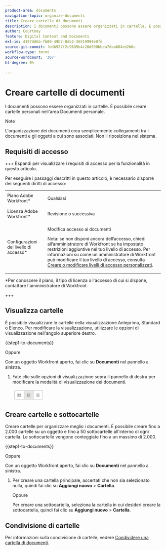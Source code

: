 ```yaml
---
product-area: documents
navigation-topic: organize-documents
title: Creare cartelle di documenti
description: I documenti possono essere organizzati in cartelle. È possibile creare cartelle personali nell'area Documenti personale.
author: Courtney
feature: Digital Content and Documents
exl-id: 41974d6b-fb00-49b7-9db2-36519994e0fd
source-git-commit: fddb927f2c9639b4c26d590bbea7dba684ed2b6c
workflow-type: tm+mt
source-wordcount: '307'
ht-degree: 0%

---
```


# Creare cartelle di documenti

I documenti possono essere organizzati in cartelle. È possibile creare cartelle personali nell&#39;area Documenti personale.

>[!NOTE]
>
>L&#39;organizzazione dei documenti crea semplicemente collegamenti tra i documenti e gli oggetti a cui sono associati. Non li riposiziona nel sistema.

## Requisiti di accesso

+++ Espandi per visualizzare i requisiti di accesso per la funzionalità in questo articolo.

Per eseguire i passaggi descritti in questo articolo, è necessario disporre dei seguenti diritti di accesso:

<table style="table-layout:auto"> 
 <col> 
 <col> 
 <tbody> 
  <tr> 
   <td role="rowheader">Piano Adobe Workfront*</td> 
   <td> <p>Qualsiasi</p> </td> 
  </tr> 
  <tr> 
   <td role="rowheader">Licenza Adobe Workfront*</td> 
   <td> <p>Revisione o successiva</p> </td> 
  </tr> 
  <tr> 
   <td role="rowheader">Configurazioni del livello di accesso*</td> 
   <td> <p>Modifica accesso ai documenti</p> <p>Nota: se non disponi ancora dell’accesso, chiedi all’amministratore di Workfront se ha impostato restrizioni aggiuntive nel tuo livello di accesso. Per informazioni su come un amministratore di Workfront può modificare il tuo livello di accesso, consulta <a href="../../administration-and-setup/add-users/configure-and-grant-access/create-modify-access-levels.md" class="MCXref xref">Creare o modificare livelli di accesso personalizzati</a>.</p> </td> 
  </tr> 
 </tbody> 
</table>

&#42;Per conoscere il piano, il tipo di licenza o l&#39;accesso di cui si dispone, contattare l&#39;amministratore di Workfront.

+++

## Visualizza cartelle

È possibile visualizzare le cartelle nella visualizzazione Anteprima, Standard o Elenco. Per modificare la visualizzazione, utilizzare le opzioni di visualizzazione nell&#39;angolo superiore destro.

{{step1-to-documents}}

Oppure

Con un oggetto Workfront aperto, fai clic su **Documenti** nel pannello a sinistra.

1. Fate clic sulle opzioni di visualizzazione sopra il pannello di destra per modificare la modalità di visualizzazione dei documenti.

   ![Opzioni visualizzazione documento](assets/screenshot-2016-07-07-12.46.54.png)

## Creare cartelle e sottocartelle

Creare cartelle per organizzare meglio i documenti. È possibile creare fino a 2.000 cartelle su un oggetto e fino a 50 sottocartelle all&#39;interno di ogni cartella. Le sottocartelle vengono conteggiate fino a un massimo di 2.000.

{{step1-to-documents}}

Oppure

Con un oggetto Workfront aperto, fai clic su **Documenti** nel pannello a sinistra.

1. Per creare una cartella principale, accertati che non sia selezionato nulla, quindi fai clic su **Aggiungi nuovo** > **Cartella**.

   Oppure

   Per creare una sottocartella, seleziona la cartella in cui desideri creare la sottocartella, quindi fai clic su **Aggiungi nuovo** > **Cartella**.

## Condivisione di cartelle

Per informazioni sulla condivisione di cartelle, vedere [Condividere una cartella di documenti](../../workfront-basics/grant-and-request-access-to-objects/share-a-document-folder.md).
